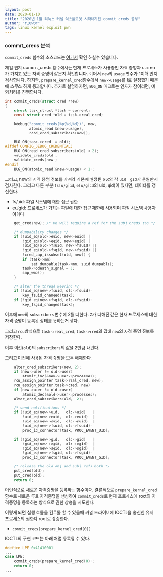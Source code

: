 ```yaml
---
layout: post
date: 2020-01-10
title: "2020년 1월 리눅스 커널 익스플로잇 시작하기전 commit_creds 공부"
author: "f10w3r"
tags: linux kernel exploit pwn
---
```


### commit_creds 분석

`commit_creds` 함수의 소스코드는 [여기서](https://elixir.bootlin.com/linux/v4.18/source/kernel/cred.c#L423) 확인 하실수 있습니다. 

제일 먼저 commit_creds 함수에서는 현재 프로세스가 사용중인 자격 증명과 curren가 가지고 있는 자격 증명이 같은지 확인합니다. 이어서 `new`의 `usage` 변수가 1이하 인지 검사합니다. 하지만, `prepare_kernel_cred`함수에서 `new->usage`를 1로 설정했기 때문에 스무스 하게 통과합니다. 추가로 설명하자면, `BUG_ON` 매크로는 인자가 참이라면, 예외처리를 진행합니다.

```c
int commit_creds(struct cred *new)
{
	struct task_struct *task = current;
	const struct cred *old = task->real_cred;

	kdebug("commit_creds(%p{%d,%d})", new,
	       atomic_read(&new->usage),
	       read_cred_subscribers(new));

	BUG_ON(task->cred != old);
#ifdef CONFIG_DEBUG_CREDENTIALS
	BUG_ON(read_cred_subscribers(old) < 2);
	validate_creds(old);
	validate_creds(new);
#endif
    BUG_ON(atomic_read(&new->usage) < 1);
```

그리고, new의 자격 증명 정보를 가져와 기존에 설정된 `old`와 각 `uid, gid`가 동일한지 검사한다. 그리고 다른 부분(`fs[u/g]id`, `e[u/g]id`의 uid, qid)이 있다면, 데이터를 갱신한다.

- fs/uid: 파일 시스템에 대한 접근 권한
- eu/gid: 프로세스가 가지는 파일에 대한 접근 제한에 사용되며 파일 시스템 사용자 아이디

```c
	get_cred(new); /* we will require a ref for the subj creds too */

	/* dumpability changes */
	if (!uid_eq(old->euid, new->euid) ||
	    !gid_eq(old->egid, new->egid) ||
	    !uid_eq(old->fsuid, new->fsuid) ||
	    !gid_eq(old->fsgid, new->fsgid) ||
	    !cred_cap_issubset(old, new)) {
		if (task->mm)
			set_dumpable(task->mm, suid_dumpable);
		task->pdeath_signal = 0;
		smp_wmb();
	}

    /* alter the thread keyring */
	if (!uid_eq(new->fsuid, old->fsuid))
		key_fsuid_changed(task);
	if (!gid_eq(new->fsgid, old->fsgid))
		key_fsgid_changed(task);
```


이후에 `new`의 `subscribers` 변수에 2를 더한다. 2가 더해진 값은 현재 프로세스에 대한 자격 증명이 등록된 상태를 뜻하는거 같다.

그리고 `rcu`방식으로 `task->real_cred`, `task->cred`의 값에 `new`의 자격 증명 정보를 저장한다.

이후 이전(`old`)의 `subscribers`의 값을 2만큼 내린다.

그리고 이전에 사용된 자격 증명을 모두 해제한다.

```c
	alter_cred_subscribers(new, 2);
	if (new->user != old->user)
		atomic_inc(&new->user->processes);
	rcu_assign_pointer(task->real_cred, new);
	rcu_assign_pointer(task->cred, new);
	if (new->user != old->user)
		atomic_dec(&old->user->processes);
	alter_cred_subscribers(old, -2);

	/* send notifications */
	if (!uid_eq(new->uid,   old->uid)  ||
	    !uid_eq(new->euid,  old->euid) ||
	    !uid_eq(new->suid,  old->suid) ||
	    !uid_eq(new->fsuid, old->fsuid))
		proc_id_connector(task, PROC_EVENT_UID);

	if (!gid_eq(new->gid,   old->gid)  ||
	    !gid_eq(new->egid,  old->egid) ||
	    !gid_eq(new->sgid,  old->sgid) ||
	    !gid_eq(new->fsgid, old->fsgid))
		proc_id_connector(task, PROC_EVENT_GID);

	/* release the old obj and subj refs both */
	put_cred(old);
	put_cred(old);
	return 0;
```

이런식으로 새로운 자격증명을 등록하는 함수이다. 결론적으로 `prepare_kernel_cred` 함수로 새로운 루트 자격증명을 생성하여 `commit_creds`로 현재 프로세스에 root의 자격증명을 등록하는 방식으로 권한 상승을 시도한다.

이렇게 되면 실행 흐름을 컨트롤 할 수 있을때 커널 드라이버에 IOCTL을 송신한 유저 프로세스의 권한이 root로 상승한다. 
- `commit_creds(prepare_kernel_cred(0))`

IOCTL의 구현 코드는 아래 처럼 등록될 수 있다.

```c
#define LPE 0x41410001
...
case LPE:
    commit_creds(prepare_kernel_cred(0));
    return 0;
...
```